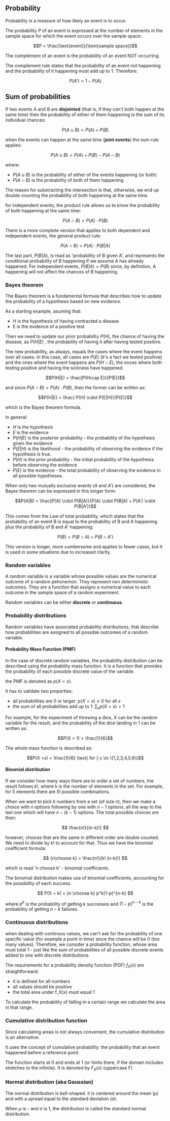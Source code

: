 ## Probability

Probability is a measure of how likely an event is to occur.

The probability $P$ of an event is expressed at the number of elements in the sample space for which the event occurs over the sample space:

$$P = \frac{\text{event}}{\text{sample space}}$$

The complement of an event is the probability of an event NOT occurring. 

The complement rule states that the probability of an event not happening and the probability of it happening must add up to 1. Therefore:

$$P(A') = 1 - P(A)$$

## Sum of probabilities 

If two events A and B are **disjointed** (that is, if they can't both happen at the same time) then the probability of either of them happening is the sum of its individual chances:

$$P(A \cup B) = P(A) + P(B)$$

when the events can happen at the same time (**joint events**) the sum rule applies:

$$P(A \cup B)= P(A) + P(B) - P(A \cap B)$$

where:
- $P(A \cup B)$ is the probability of either of the events happening (or both)
- $P(A \cap B)$ is the probability of both of them happening

The reason for substracting the intersection is that, otherwise, we end up double-counting the probability of both happening at the same time.


for independent events, the product rule allows us to know the probability of both happening at the same time:


$$P(A \cap B)= P(A) \cdot P(B)$$

There is a more complete version that applies to both dependent and independent events, the general product rule:

$$P(A \cap B)= P(A) \cdot P(B|A)$$

The last part, $P(B|A)$, is read as 'probability of B given A', and represents the conditional probability of B happening if we assume A has already happened. For independent events, $P(B|A) = P(B)$ since, by definition, A happening will not affect the chances of B happening. 

### Bayes theorem

The Bayes theorem is a fundamental formula that describes how to update the probability of a hypothesis based on new evidence.

As a starting example, asuming that: 

- H is the hypothesis of having contracted a disease
- E is the evidence of a positive test

Then we need to update our prior probability $P(H)$, the chance of having the disease, as $P(H|E)$ , the probability of having it after having tested positive.

The new probability, as always, equals the cases where the event happens over all cases. In this case, all cases are $P(E)$ (it's a fact we tested positive) and the ones where the event happens are $P(H\cap E)$, the onces where both testing positive and having the sickness have happened.

$$P(H|E) = \frac{P(H\cap E)}{P(E)}$$

and since $P(A \cap B)= P(A) \cdot P(B)$, then the former can be written as:
 

$$P(H|E) = \frac{ P(H) \cdot P(E|H)}{P(E)}$$

which is the Bayes theorem formula.

In general:

- $H$ is the hypothesis
- $E$ is the evidence
- $P(H|E)$ is the posterior probability - the probability of the hypothesis given the evidence
- $P(E|H)$ is the likelihood - the probability of observing the evidence if the hypothesis is true.
- $P(H)$ is the prior probability - the initial probability of the hypothesis before observing the evidence
- $P(E)$ is the evidence - the total probability of observing the evidence in all possible hypotheses.


When only two mutually exclusive events ($A$ and $A'$) are considered,  the Bayes theorem can be expressed in this longer form:

$$P(A|B) = \frac{P(A) \cdot P(B|A)}{P(A) \cdot P(B|A) + P(A') \cdot P(B|A')}$$


This comes from the Law of total probability, which states that the  probability of an event B is equal to the probability of B and A happening plus the probablity of B and A' happening:

$$P(B) = P(B \cap A) + P(B \cap A')$$

This version is longer, more cumbersome and applies to fewer cases, but it is used in some situations due to increased clarity.

### Random variables

A random variable is a variable whose possible values are the numerical outcome of a random pehonemon. They represent non deterministic outcomes. They are a function that assigns a numerical value to each outcome in the sample space of a random experiment.

Random variables can be either **discrete** or **continuous**.

### Probability distributions

Random variables have associated probability distributions, that describe how probabilities are assigned to all possible outcomes of a random variable.

#### Probability Mass Function (PMF)

In the case of discrete random variables, the probability distribution can be described using the probability mass function. It is a function that provides the probability of each possible discrete value of the variable.

the PMF is denoted as ${p(X = x)}$.

It has to validate two properties:

- all probabilities are 0 or larger: $p(X=x) \geq 0 \text{ for all } x$
- the sum of all probabilities add up to 1: $\sum_xp(X =x) = 1$

For example, for the experiment of throwing a dice, $X$ can be the random variable for the result, and the probability of the dice landing in 1 can be written as:

$$P(X = 1) = \frac{1}{6}$$


The whole mass function is described as:

$$P(X =x) = \frac{1}{6} \text{ for } x \in \{1,2,3,4,5,6\}$$

#### Binomial distribution

If we consider how many ways there are to order a set of numbers, the result follows $k!$, where k is the number of elements in the set. For example, for 5 elements there are $5!$ possible combinations.

 When we want to pick $k$ numbers from a set (of size $n$), then we make a choice with $n$ options following by one with $n-1$ options, all the way to the last one which will have $n-(k-1)$ options. The total possible choices are then:

$$
\frac{n!}{(n-k)!}
$$

however, choices that are the same in different order are double counted. We need to divide by $k!$ to account for that. Thus we have the binomial coefficient formula:

$$
{n\choose k} = \frac{n!}{k! (n-k)!}
$$

which is read 'n choose k' - binomial coefficients.

The binomial distribution makes use of binomial coefficients, accounting for the possibility of each success:

$$
P(X = k) = {n \choose k} p^k(1-p)^{n-k}
$$

where $p^k$ is the probability of getting $k$ successes  and $(1-p)^{n-k}$ is the probability of getting $n-k$ failures.

### Continuous distributions

when dealing with continous values, we can't ask for the probability of one specific value (for example a point in time) since the chance will be 0 (too many values). Therefore, we consider a probability function, whose area must total 1 - just like the sum of probabilities of all possible discrete events added to one with discrete distributions.

The requirements for a probability density function (PDF) $f_X(x)$ are straightforward:

- it is defined for all numbers
- all values should be positive 
- the total area under f_X(x) must equal 1

To calculate the probability of falling in a certain range we calculate the area in that range.

### Cumulative distribution function

Since calculating areas is not always convenient, the cumulative distribution is an alternative.

It uses the concept of cumulative probability: the probability that an event happened before a reference point.

The function starts at 0 and ends at 1 (or limits there, if the domain includes stretches to the infinite). It is denoted by $F_X(x)$ (uppercase F)

### Normal distribution (aka Gaussian)

The normal distribution is bell-shaped. it is centered around the mean ($\mu$) and with a spread equal to the standard deviation ($\sigma$).

When $\mu$ is - and $\sigma$ is 1, the distribution is called the standard normal distribution.
